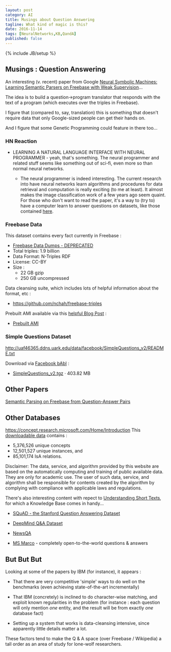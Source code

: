 ```yaml
---
layout: post
category: AI
title: Musings about Question Answering
tagline: What kind of magic is this?
date: 2016-11-14
tags: [NeuralNetworks,KB,QandA]
published: false
---
```

{% include JB/setup %}



## Musings : Question Answering

An interesting (v. recent) paper from Google 
[Neural Symbolic Machines: Learning Semantic Parsers on Freebase with Weak Supervision](https://arxiv.org/abs/1611.00020)...

The idea is to build a question&rarr;program translator that responds with 
the text of a program (which executes over the triples in Freebase).  

I figure that (compared to, say, translation) this is something that 
doesn't require data that only Google-sized people can get their hands on.  

And I figure that some Genetic Programming could feature in there too...

### HN Reaction

*  LEARNING A NATURAL LANGUAGE INTERFACE WITH NEURAL PROGRAMMER - yeah, that's something.   The neural programmer 
   and related stuff seems like something out of sci-fi, even more so than normal neural networks.

   *  The neural programmer is indeed interesting. The current research into have neural networks learn 
      algorithms and procedures for data retrieval and computation is really exciting 
      (to me at least).  It almost makes the image classification work of a few years ago 
      seem quaint.  For those who don't want to read the paper, it's a way to (try to) have a computer 
      learn to answer questions on datasets, like those contained [here](http://nlp.stanford.edu/software/sempre/wikitable/viewer/#203-810).




### Freebase Data

This dataset contains every fact currently in Freebase :
*   [Freebase Data Dumps - DEPRECATED](https://developers.google.com/freebase/)
*   Total triples: 1.9 billion
*   Data Format: N-Triples RDF
*   License: CC-BY
*   Size : 
    *   22 GB gzip
    *   250 GB uncompressed

Data cleansing suite, which includes lots of helpful information about the format, etc :
*   https://github.com/nchah/freebase-triples

Prebuilt AMI available via this [helpful Blog Post](https://www.linkedin.com/pulse/freebase-going-away-now-what-paul-houle?forceNoSplash=true) :
*  [Prebuilt AMI](https://aws.amazon.com/marketplace/pp/B010RA39G4/ref=srh_res_product_title?ie=UTF8&sr=0-2&qid=1441317655935)


### Simple Questions Dataset 

http://uaf46365.ddns.uark.edu/data/facebook/SimpleQuestions_v2/README.txt

Download via [Facebook bAbI](https://research.facebook.com/research/babi/) :
*  [SimpleQuestions_v2.tgz](https://www.dropbox.com/s/tohrsllcfy7rch4/SimpleQuestions_v2.tgz  ) · 403.82 MB



## Other Papers

[Semantic Parsing on Freebase from Question-Answer Pairs](https://cs.stanford.edu/~pliang/papers/freebase-emnlp2013.pdf)



## Other Databases

https://concept.research.microsoft.com/Home/Introduction
This [downloadable data](https://concept.research.microsoft.com/Home/Download) contains :
*   5,376,526 unique concepts
*  12,501,527 unique instances, and 
*  85,101,174 IsA relations.

Disclaimer: The data, service, and algorithm provided by this website are based on the automatically computing and training of 
public available data. They are only for academic use. The user of such data, service, and algorithm shall be responsible 
for contents created by the algorithm by complying with compliance with applicable laws and regulations.

There's also interesting content with repect to [Understanding Short Texts](http://www.wangzhongyuan.com/tutorial/ACL2016/Understanding-Short-Texts/), 
for which a Knowledge Base comes in handy...


*  [SQuAD - the Stanford Question Answering Dataset](https://rajpurkar.github.io/SQuAD-explorer/)

*  [DeepMind Q&amp;A Dataset ](http://cs.nyu.edu/~kcho/DMQA/)

*  [NewsQA](http://datasets.maluuba.com/NewsQA)

*  [MS Marco](http://blogs.microsoft.com/next/2016/12/16/msmarco/) - completely open-to-the-world questions &amp; answers


## But But But

Looking at some of the papers by IBM (for instance), it appears :

*   That there are very competitive 'simple' ways to do well on the benchmarks (even achieving state-of-the-art incrementally)

*   That IBM (concretely) is inclined to do character-wise matching, and exploit known regularities in the problem (for instance : 
    each question will only mention *one* entity, and the result will be from exactly *one* database fact)

*   Setting up a system that works is data-cleansing intensive, since apparently little details matter a lot.
    
These factors tend to make the Q &amp; A space (over Freebase / Wikipedia) a tall order as an area of study for 
lone-wolf researchers.

